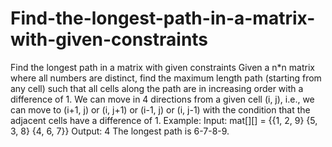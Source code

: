 # Find-the-longest-path-in-a-matrix-with-given-constraints
Find the longest path in a matrix with given constraints Given a n*n matrix where all numbers are distinct, find the maximum length path (starting from any cell) such that all cells along the path are in increasing order with a difference of 1.  We can move in 4 directions from a given cell (i, j), i.e., we can move to (i+1, j) or (i, j+1) or (i-1, j) or (i, j-1) with the condition that the adjacent cells have a difference of 1.  Example:     Input:  mat[][] = {{1, 2, 9}                    {5, 3, 8}                    {4, 6, 7}} Output: 4 The longest path is 6-7-8-9. 
